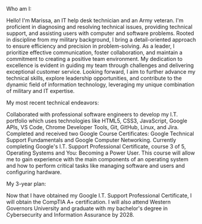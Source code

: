 Who am I:

Hello! I'm Marissa, an IT help desk technician and an Army veteran. I'm proficient in diagnosing and resolving technical issues, providing technical support, and assisting users with computer and software problems. Rooted in discipline from my military background, I bring a detail-oriented approach to ensure efficiency and precision in problem-solving. As a leader, I prioritize effective communication, foster collaboration, and maintain a commitment to creating a positive team environment. My dedication to excellence is evident in guiding my team through challenges and delivering exceptional customer service. Looking forward, I aim to further advance my technical skills, explore leadership opportunities, and contribute to the dynamic field of information technology, leveraging my unique combination of military and IT expertise.

My most recent technical endeavors:

Collaborated with professional software engineers to develop my I.T. portfolio which uses technologies like HTML5, CSS3, JavaScript, Google APIs, VS Code, Chrome Developer Tools, Git, GitHub, Linux, and Jira.
Completed and received two Google Course Certificates: Google Technical Support Fundamentals and Google Computer Networking.
Currently completing Google's I.T. Support Professional Certificate, course 3 of 5, Operating Systems and You: Becoming a Power User. This course will allow me to gain experience with the main components of an operating system and how to perform critical tasks like managing software and users and configuring hardware.

My 3-year plan:

Now that I have obtained my Google I.T. Support Professional Certificate, I will obtain the CompTIA A+ certification. I will also attend Western Governors University and graduate with my bachelor's degree in Cybersecurity and Information Assurance by 2028.
